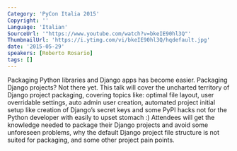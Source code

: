 ```yaml
---
Category: 'PyCon Italia 2015'
Copyright: ''
Language: 'Italian'
SourceUrl: '"https://www.youtube.com/watch?v=bkeIE90hl3Q"'
ThumbnailUrl: 'https://i.ytimg.com/vi/bkeIE90hl3Q/hqdefault.jpg'
date: '2015-05-29'
speakers: [Roberto Rosario]
tags: []
---
```

Packaging Python libraries and Django apps has become easier. Packaging Django projects? Not there yet. This talk will cover the uncharted territory of Django project packaging, covering topics like: optimal file layout, user overridable settings, auto admin user creation, automated project initial setup like creation of Django’s secret keys and some PyPI hacks not for the Python developer with easily to upset stomach :) 
Attendees will get the knowledge needed to package their Django projects and avoid some unforeseen problems, why the default Django project file structure is not suited for packaging, and some other project pain points. 

